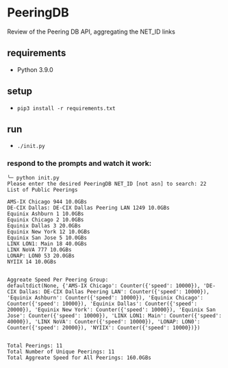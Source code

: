 # PeeringDB
Review of the Peering DB API, aggregating the NET_ID links

## requirements
* Python 3.9.0

## setup
* `pip3 install -r requirements.txt`

## run
* `./init.py`

### respond to the prompts and watch it work:

```
╰─ python init.py
Please enter the desired PeeringDB NET_ID [not asn] to search: 22
List of Public Peerings

AMS-IX Chicago 944 10.0GBs
DE-CIX Dallas: DE-CIX Dallas Peering LAN 1249 10.0GBs
Equinix Ashburn 1 10.0GBs
Equinix Chicago 2 10.0GBs
Equinix Dallas 3 20.0GBs
Equinix New York 12 10.0GBs
Equinix San Jose 5 10.0GBs
LINX LON1: Main 18 40.0GBs
LINX NoVA 777 10.0GBs
LONAP: LON0 53 20.0GBs
NYIIX 14 10.0GBs


Aggreate Speed Per Peering Group:
defaultdict(None, {'AMS-IX Chicago': Counter({'speed': 10000}), 'DE-CIX Dallas: DE-CIX Dallas Peering LAN': Counter({'speed': 10000}), 'Equinix Ashburn': Counter({'speed': 10000}), 'Equinix Chicago': Counter({'speed': 10000}), 'Equinix Dallas': Counter({'speed': 20000}), 'Equinix New York': Counter({'speed': 10000}), 'Equinix San Jose': Counter({'speed': 10000}), 'LINX LON1: Main': Counter({'speed': 40000}), 'LINX NoVA': Counter({'speed': 10000}), 'LONAP: LON0': Counter({'speed': 20000}), 'NYIIX': Counter({'speed': 10000})})


Total Peerings: 11
Total Number of Unique Peerings: 11
Total Aggreate Speed for All Peerings: 160.0GBs
```
